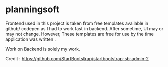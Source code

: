 # planningsoft

Frontend used in this project is taken from free templates available in github/ codepen as I had to work fast in backend.
After sometime, UI may or may not change. However, These templates are free for use by the time application was written .


Work on Backend is solely my work.




Credit : https://github.com/StartBootstrap/startbootstrap-sb-admin-2
